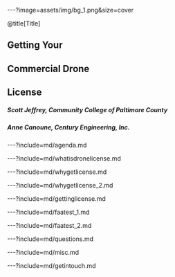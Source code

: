---?image=assets/img/bg_1.png&size=cover

@title[Title]

## Getting Your
## Commercial Drone
## License

##### Scott Jeffrey, Community College of Paltimore County <br>
##### Anne Canoune, Century Engineering, Inc.

---?include=md/agenda.md

---?include=md/whatisdronelicense.md

---?include=md/whygetlicense.md

---?include=md/whygetlicense_2.md

---?include=md/gettinglicense.md

---?include=md/faatest_1.md

---?include=md/faatest_2.md

---?include=md/questions.md

---?include=md/misc.md

---?include=md/getintouch.md
